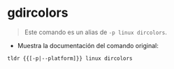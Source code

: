 # gdircolors

> Este comando es un alias de `-p linux dircolors`.

- Muestra la documentación del comando original:

`tldr {{[-p|--platform]}} linux dircolors`
